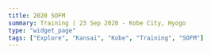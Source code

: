 ```yaml
---
title: 2020 SOFM
summary: Training | 23 Sep 2020 - Kobe City, Hyogo
type: "widget_page"
tags: ["Explore", "Kansai", "Kobe", "Training", "SOFM"]
---
```

